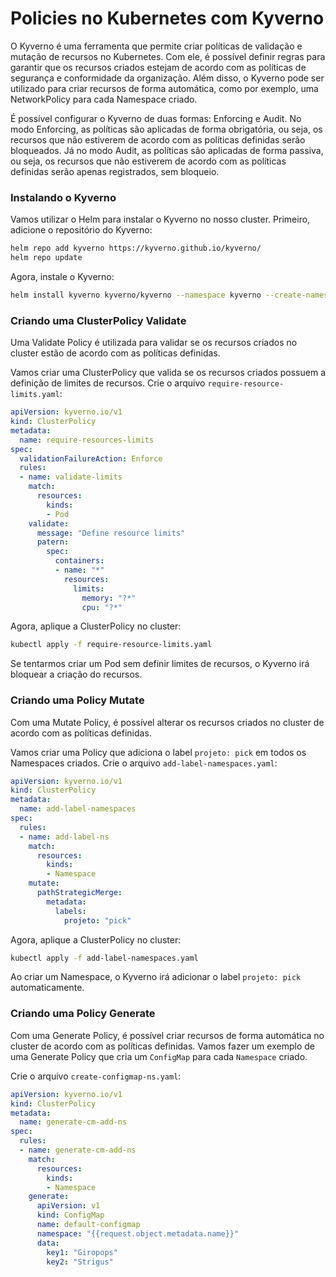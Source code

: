 # Policies no Kubernetes com Kyverno

O Kyverno é uma ferramenta que permite criar políticas de validação e mutação de recursos no Kubernetes. Com ele, é possível definir regras para garantir que os recursos criados estejam de acordo com as políticas de segurança e conformidade da organização. Além disso, o Kyverno pode ser utilizado para criar recursos de forma automática, como por exemplo, uma NetworkPolicy para cada Namespace criado.

É possível configurar o Kyverno de duas formas: Enforcing e Audit. No modo Enforcing, as políticas são aplicadas de forma obrigatória, ou seja, os recursos que não estiverem de acordo com as políticas definidas serão bloqueados. Já no modo Audit, as políticas são aplicadas de forma passiva, ou seja, os recursos que não estiverem de acordo com as políticas definidas serão apenas registrados, sem bloqueio.

### Instalando o Kyverno

Vamos utilizar o Helm para instalar o Kyverno no nosso cluster. Primeiro, adicione o repositório do Kyverno:

```bash
helm repo add kyverno https://kyverno.github.io/kyverno/
helm repo update
```

Agora, instale o Kyverno:

```bash
helm install kyverno kyverno/kyverno --namespace kyverno --create-namespace
```

### Criando uma ClusterPolicy Validate

Uma Validate Policy é utilizada para validar se os recursos criados no cluster estão de acordo com as políticas definidas.

Vamos criar uma ClusterPolicy que valida se os recursos criados possuem a definição de limites de recursos. Crie o arquivo `require-resource-limits.yaml`:

```yaml
apiVersion: kyverno.io/v1
kind: ClusterPolicy
metadata:
  name: require-resources-limits
spec:
  validationFailureAction: Enforce
  rules:
  - name: validate-limits
    match:
      resources:
        kinds:
        - Pod
    validate:
      message: "Define resource limits"
      patern:
        spec:
          containers:
          - name: "*"
            resources:
              limits:
                memory: "?*"
                cpu: "?*"
```

Agora, aplique a ClusterPolicy no cluster:

```bash
kubectl apply -f require-resource-limits.yaml
```

Se tentarmos criar um Pod sem definir limites de recursos, o Kyverno irá bloquear a criação do recursos.

### Criando uma Policy Mutate 

Com uma Mutate Policy, é possível alterar os recursos criados no cluster de acordo com as políticas definidas. 

Vamos criar uma Policy que adiciona o label `projeto: pick` em todos os Namespaces criados. Crie o arquivo `add-label-namespaces.yaml`:

```yaml
apiVersion: kyverno.io/v1
kind: ClusterPolicy
metadata:
  name: add-label-namespaces
spec:
  rules:
  - name: add-label-ns
    match:
      resources:
        kinds:
        - Namespace
    mutate:
      pathStrategicMerge:
        metadata:
          labels:
            projeto: "pick"
```

Agora, aplique a ClusterPolicy no cluster:

```bash
kubectl apply -f add-label-namespaces.yaml
```

Ao criar um Namespace, o Kyverno irá adicionar o label `projeto: pick` automaticamente.

### Criando uma Policy Generate

Com uma Generate Policy, é possível criar recursos de forma automática no cluster de acordo com as políticas definidas. Vamos fazer um exemplo de uma Generate Policy que cria um `ConfigMap` para cada `Namespace` criado.

Crie o arquivo `create-configmap-ns.yaml`:

```yaml
apiVersion: kyverno.io/v1
kind: ClusterPolicy
metadata:
  name: generate-cm-add-ns
spec:
  rules:
  - name: generate-cm-add-ns
    match:
      resources:
        kinds:
        - Namespace
    generate:
      apiVersion: v1
      kind: ConfigMap
      name: default-configmap
      namespace: "{{request.object.metadata.name}}"
      data:
        key1: "Giropops"
        key2: "Strigus"
```